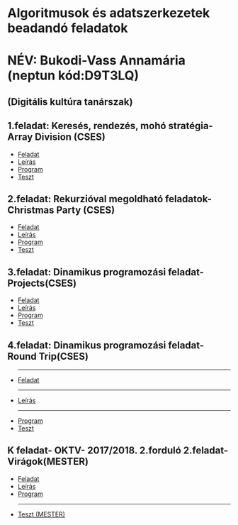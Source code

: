 
<!DOCTYPE html>
<html>

<h1> Algoritmusok és adatszerkezetek beadandó feladatok </h1>
<h1> NÉV: Bukodi-Vass Annamária (neptun kód:D9T3LQ)</h1>
<h2> (Digitális kultúra tanárszak)</h2>
<html lang="hu">
<head>
    <meta charset="UTF-8">
    <meta name="viewport" content="width=device-width, initial-scale=1.0">
    <meta name="author" content="Bukodi-Vass Annamária">

</head>
<body>
  <h2>1.feladat: Keresés, rendezés, mohó stratégia- Array Division (CSES)</h2>
    <ul>
        <li><a href="https://github.com/bvannamaria/L_Algoritmusok_es_adatszerkezetek/blob/main/Array%20Division%20feladat%20le%C3%ADr%C3%A1sa.pdf">Feladat</a></li>
        <li><a href="https://github.com/bvannamaria/L_Algoritmusok_es_adatszerkezetek/blob/main/Array%20Division%20feladat%20megold%C3%A1s%20l%C3%A9p%C3%A9sei.pdf">Leírás</a></li>
        <li><a href="https://github.com/bvannamaria/L_Algoritmusok_es_adatszerkezetek/blob/main/array_division.py">Program</a></li>
        <li><a href="https://cses.fi/problemset/result/11174557/">Teszt</a></li>
    </ul>
    <h2>2.feladat: Rekurzióval megoldható feladatok- Christmas Party (CSES)</h2>
    <ul>
        <li><a href="https://github.com/bvannamaria/L_Algoritmusok_es_adatszerkezetek/blob/main/Christmas_Party.pdf"> Feladat</a></li>
        <li><a href="https://github.com/bvannamaria/L_Algoritmusok_es_adatszerkezetek/blob/main/Christmas_Party_megoldas_lepesei.pdf">Leírás</a></li>
        <li><a href="https://github.com/bvannamaria/L_Algoritmusok_es_adatszerkezetek/blob/main/karacsonyi_parti.py">Program</a></li>
        <li><a href="https://cses.fi/problemset/result/11176283/">Teszt</a></li>
    </ul>
    <h2>3.feladat: Dinamikus programozási feladat- Projects(CSES)</h2>
    <ul>
        <li><a href="https://github.com/bvannamaria/L_Algoritmusok_es_adatszerkezetek/blob/main/Projects.pdf">Feladat</a></li>
        <li><a href="https://github.com/bvannamaria/L_Algoritmusok_es_adatszerkezetek/blob/main/Projects_lepesei.pdf">Leírás</a></li>
        <li><a href="https://github.com/bvannamaria/L_Algoritmusok_es_adatszerkezetek/blob/main/projects.py">Program</a></li>
        <li><a href="https://cses.fi/problemset/result/11175601/">Teszt</a></li>
    </ul>
    <h2>4.feladat: Dinamikus programozási feladat- Round Trip(CSES)</h2>
    <ul>
        <li><hr><a href="https://github.com/bvannamaria/L_Algoritmusok_es_adatszerkezetek/blob/main/Round%20trip%20feladatle%C3%ADr%C3%A1s.pdf">Feladat</a></li>
        <li><hr><a href="https://github.com/bvannamaria/L_Algoritmusok_es_adatszerkezetek/blob/main/Round%20Trip-%20program%20magyar%C3%A1zat.pdf">Leírás</a></li>
        <li><hr><a href="https://github.com/bvannamaria/L_Algoritmusok_es_adatszerkezetek/blob/main/round_trip.py">Program</a></li>
        <li><a href="https://github.com/bvannamaria/L_Algoritmusok_es_adatszerkezetek/blob/main/tests%20(5).zip">Teszt</a></li>
    </ul>
    <h2>K feladat- OKTV- 2017/2018. 2.forduló 2.feladat- Virágok(MESTER)</h2>
    <ul>
        <li><a href="https://github.com/bvannamaria/L_Algoritmusok_es_adatszerkezetek/blob/main/viragok_feladat.pdf">Feladat</a></li>
        <li><a href="https://github.com/bvannamaria/L_Algoritmusok_es_adatszerkezetek/blob/main/viragok_feladat_lepesei.pdf">Leírás</a></li>
        <li><a href="https://github.com/bvannamaria/L_Algoritmusok_es_adatszerkezetek/blob/main/viragok2.py">Program</a></li>
        <li><hr><a href="https://mester.inf.elte.hu:8181/faces/megoldom.xhtml?jfwid=5e8f71efd7fb29a321955001d79b:18">Teszt (MESTER)</a></li>
    </ul>

</body>

